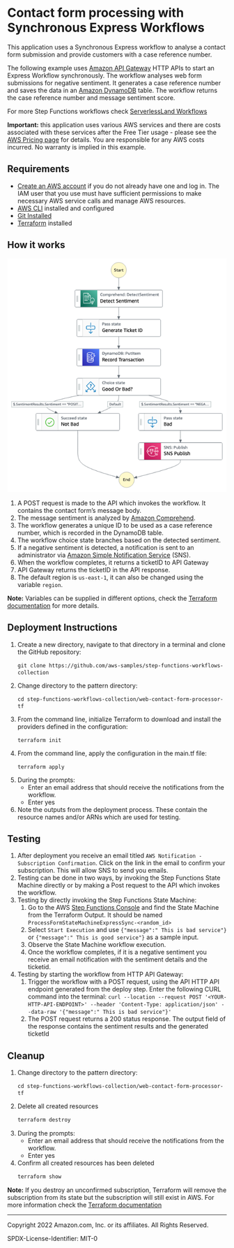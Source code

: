 # Contact form processing with Synchronous Express Workflows

This application uses a Synchronous Express workflow to analyse a contact form submission and provide customers with a case reference number.

The following example uses [Amazon API Gateway](https://aws.amazon.com/api-gateway/) HTTP APIs to start an Express Workflow synchronously. The workflow analyses web form submissions for negative sentiment. It generates a case reference number and saves the data in an [Amazon DynamoDB](https://aws.amazon.com/dynamodb/) table. The workflow returns the case reference number and message sentiment score.

For more Step Functions workflows check [ServerlessLand Workflows](https://serverlessland.com/workflows)

**Important:** this application uses various AWS services and there are costs associated with these services after the Free Tier usage - please see the [AWS Pricing page](https://aws.amazon.com/pricing/) for details. You are responsible for any AWS costs incurred. No warranty is implied in this example.

## Requirements

* [Create an AWS account](https://portal.aws.amazon.com/gp/aws/developer/registration/index.html) if you do not already have one and log in. The IAM user that you use must have sufficient permissions to make necessary AWS service calls and manage AWS resources.
* [AWS CLI](https://docs.aws.amazon.com/cli/latest/userguide/install-cliv2.html) installed and configured
* [Git Installed](https://git-scm.com/book/en/v2/Getting-Started-Installing-Git)
* [Terraform](https://learn.hashicorp.com/tutorials/terraform/install-cli?in=terraform/aws-get-started) installed

## How it works

![statemachine](./statemachines/stepfunctions.png)

1. A POST request is made to the API which invokes the workflow. It contains the contact form’s message body.
2. The message sentiment is analyzed by [Amazon Comprehend](https://aws.amazon.com/comprehend/).
3. The workflow generates a unique ID to be used as a case reference number, which is recorded in the DynamoDB table. 
4. The workflow choice state branches based on the detected sentiment.
5. If a negative sentiment is detected, a notification is sent to an administrator via [Amazon Simple Notification Service](https://aws.amazon.com/sns/) (SNS).
6. When the workflow completes, it returns a ticketID to API Gateway
7. API Gateway returns the ticketID in the API response.
8. The default region is `us-east-1`, it can also be changed using the variable `region`.

**Note:** Variables can be supplied in different options, check the [Terraform documentation](https://developer.hashicorp.com/terraform/language/values/variables) for more details.

## Deployment Instructions

1. Create a new directory, navigate to that directory in a terminal and clone the GitHub repository:
    ``` 
    git clone https://github.com/aws-samples/step-functions-workflows-collection
    ```
1. Change directory to the pattern directory:
    ```
    cd step-functions-workflows-collection/web-contact-form-processor-tf
    ```
1. From the command line, initialize Terraform to download and install the providers defined in the configuration:
    ```
    terraform init
    ```
1. From the command line, apply the configuration in the main.tf file:
    ```
    terraform apply
    ```
1. During the prompts:
    * Enter an email address that should receive the notifications from the workflow.
    * Enter yes
1. Note the outputs from the deployment process. These contain the resource names and/or ARNs which are used for testing.

## Testing

1. After deployment you receive an email titled `AWS Notification - Subscription Confirmation`. Click on the link in the email to confirm your subscription. This will allow SNS to send you emails.
2. Testing can be done in two ways, by invoking the Step Functions State Machine directly or by making a Post request to the API which invokes the workflow.
3. Testing by directly invoking the Step Functions State Machine:
    1. Go to the AWS [Step Functions Console](https://us-east-1.console.aws.amazon.com/states/home) and find the State Machine from the Terraform Output. It should be named `ProcessFormStateMachineExpressSync-<random_id>`
    2. Select `Start Execution` and use `{"message":" This is bad service"}` or `{"message":" This is good service"}` as a sample input.
    3. Observe the State Machine workflow execution.
    4. Once the workflow completes, if it is a negative sentiment you receive an email notification with the sentiment details and the ticketid.
4. Testing by starting the workflow from HTTP API Gateway:
    1. Trigger the workflow with a POST request, using the API HTTP API endpoint generated from the deploy step. Enter the following CURL command into the terminal: `curl --location --request POST '<YOUR-HTTP-API-ENDPOINT>' --header 'Content-Type: application/json' --data-raw '{"message":" This is bad service"}'` 
    2. The POST request returns a 200 status response. The output field of the response contains the sentiment results and the generated ticketId

## Cleanup
1. Change directory to the pattern directory:
    ```
    cd step-functions-workflows-collection/web-contact-form-processor-tf
    ```
1. Delete all created resources
    ```bash
    terraform destroy
    ```
1. During the prompts:
    * Enter an email address that should receive the notifications from the workflow.
    * Enter yes
1. Confirm all created resources has been deleted
    ```bash
    terraform show
    ```
**Note:** If you destroy an unconfirmed subscription, Terraform will remove the subscription from its state but the subscription will still exist in AWS. For more information check the [Terraform documentation](https://registry.terraform.io/providers/hashicorp/aws/latest/docs/resources/sns_topic_subscription)

----
Copyright 2022 Amazon.com, Inc. or its affiliates. All Rights Reserved.

SPDX-License-Identifier: MIT-0
